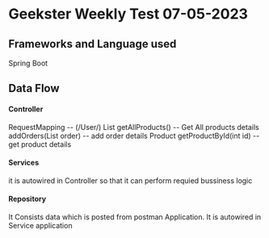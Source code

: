 # Geekster Weekly Test 07-05-2023

## Frameworks and Language used

Spring Boot

## Data Flow

#### Controller
  RequestMapping -- (/User/)
  List<User> getAllProducts() -- Get All products details
  addOrders(List<Order> order) -- add order details
  Product getProductById(int id) -- get product details
 
#### Services 
   it is autowired in Controller so that it can perform requied bussiness logic
#### Repository
  It Consists data which is posted from postman Application. It is autowired in Service application





